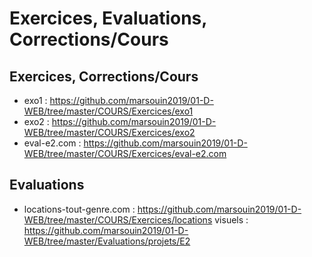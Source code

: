
# Exercices, Evaluations, Corrections/Cours


## Exercices, Corrections/Cours

- exo1 : https://github.com/marsouin2019/01-D-WEB/tree/master/COURS/Exercices/exo1
- exo2 : https://github.com/marsouin2019/01-D-WEB/tree/master/COURS/Exercices/exo2
- eval-e2.com : https://github.com/marsouin2019/01-D-WEB/tree/master/COURS/Exercices/eval-e2.com


## Evaluations

- locations-tout-genre.com : https://github.com/marsouin2019/01-D-WEB/tree/master/COURS/Exercices/locations
visuels : https://github.com/marsouin2019/01-D-WEB/tree/master/Evaluations/projets/E2





